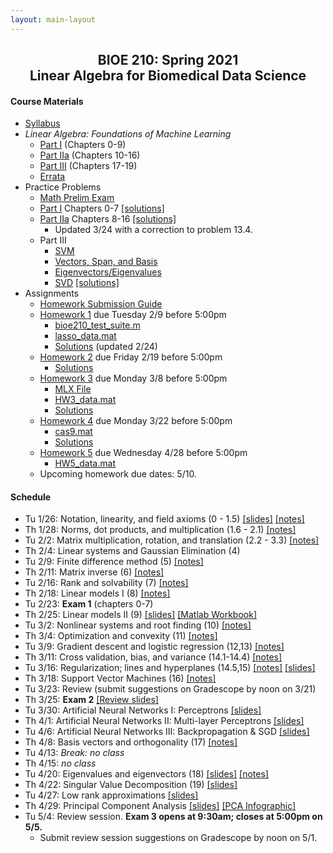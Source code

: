 ```yaml
---
layout: main-layout
---
```


<link href="style.css" rel="stylesheet">

<center>
<h2>BIOE 210: Spring 2021<br>
Linear Algebra for Biomedical Data Science</h2>
</center>

#### Course Materials
* [Syllabus](files/BIOE210_Sp21_Syllabus.pdf)
* *Linear Algebra: Foundations of Machine Learning*
  - [Part I](files/LA_Part1.pdf) (Chapters 0-9)
  - [Part IIa](files/LA_Part2a.pdf) (Chapters 10-16)
  - [Part III](files/LA_Part3.pdf) (Chapters 17-19)
  - [Errata](errata.md)
* Practice Problems
  - [Math Prelim Exam](/files/PrelimExam.pdf)
  - [Part I](guides/PracticeProblemsPart1.pdf) Chapters 0-7 [[solutions]](guides/PracticeProblemsPart1_Solutions.pdf)
  - [Part IIa](guides/PracticeProblemsPart2.pdf) Chapters 8-16 [[solutions]](guides/PracticeProblemsPart2_Solutions.pdf)
    - Updated 3/24 with a correction to problem 13.4.
  - Part III
    - [SVM](guides/StudyGuideSVM.pdf)
    - [Vectors, Span, and Basis](guides/StudyGuideBasis.pdf)
    - [Eigenvectors/Eigenvalues](guides/StudyGuideEigen.pdf)
    - [SVD](guides/StudyGuideSVDblank.mlx) [[solutions]](guides/StudyGuideSVD.mlx)
* Assignments
  - [Homework Submission Guide](files/BIOE210_Homework_Submission_Guide.pdf)
  - [Homework 1](files/Homework1.pdf) due Tuesday 2/9 before 5:00pm
    - [bioe210_test_suite.m](files/bioe210_test_suite.m)
    - [lasso_data.mat](files/lasso_data.mat)
    - [Solutions](files/Homework1_Solutions.pdf) (updated 2/24)
  - [Homework 2](files/Homework2.pdf) due Friday 2/19 before 5:00pm
    - [Solutions](files/Homework2_Solutions.pdf)
  - [Homework 3](files/Homework3.pdf) due Monday 3/8 before 5:00pm
    - [MLX File](files/Homework3.mlx)
    - [HW3_data.mat](files/HW3_data.mat)
    - [Solutions](files/Homework3_Solutions.pdf)
  - [Homework 4](files/Homework4.pdf) due Monday 3/22 before 5:00pm
    - [cas9.mat](files/cas9.mat)
    - [Solutions](files/Homework4_Solutions.pdf)
  - [Homework 5](files/Homework5.pdf) due Wednesday 4/28 before 5:00pm
    - [HW5_data.mat](files/HW5_data.mat)
  - Upcoming homework due dates: 5/10.

#### Schedule
* Tu 1/26: Notation, linearity, and field axioms (0 - 1.5) [[slides]](slides/01_slides.pptx) [[notes]](slides/01_notes.pdf)
* Th 1/28: Norms, dot products, and multiplication (1.6 - 2.1) [[notes]](slides/02_notes.pdf)
* Tu 2/2: Matrix multiplication, rotation, and translation (2.2 - 3.3) [[notes]](slides/03_notes.pdf)
* Th 2/4: Linear systems and Gaussian Elimination (4)
* Tu 2/9: Finite difference method (5) [[notes]](slides/05_notes.pdf)
* Th 2/11: Matrix inverse (6) [[notes]](slides/06_notes.pdf)
* Tu 2/16: Rank and solvability (7) [[notes]](slides/07_notes.pdf)
* Th 2/18: Linear models I (8) [[notes]](slides/08_notes.pdf)
* Tu 2/23: **Exam 1** (chapters 0-7)
* Th 2/25: Linear models II (9) [[slides]](slides/LinearModels2.pdf) [[Matlab Workbook]](files/Applied_Linear_Regression.mlx)
* Tu 3/2: Nonlinear systems and root finding (10) [[notes]](slides/10_notes.pdf)
* Th 3/4: Optimization and convexity (11) [[notes]](slides/11_notes.pdf)
* Tu 3/9: Gradient descent and logistic regression (12,13) [[notes]](slides/12_notes.pdf)
* Th 3/11: Cross validation, bias, and variance (14.1-14.4) [[notes]](slides/13_notes.pdf)
* Tu 3/16: Regularization; lines and hyperplanes (14.5,15) [[notes]](slides/14_notes.pdf) [[slides]](slides/lasso.pdf)
* Th 3/18: Support Vector Machines (16) [[notes]](slides/16_notes.pdf)
* Tu 3/23: Review (submit suggestions on Gradescope by noon on 3/21)
* Th 3/25: **Exam 2** [[Review slides]](slides/Exam2Review.pdf)
* Tu 3/30: Artificial Neural Networks I: Perceptrons [[slides]](slides/NeuralNetworks1.pdf)
* Th 4/1: Artificial Neural Networks II: Multi-layer Perceptrons [[slides]](slides/NeuralNetworks2.pdf)
* Tu 4/6: Artificial Neural Networks III: Backpropagation & SGD [[slides]](slides/NeuralNetworks3.pdf)
* Th 4/8: Basis vectors and orthogonality (17) [[notes]](slides/17_notes.pdf)
* Tu 4/13: *Break: no class*
* Th 4/15: *no class*
* Tu 4/20: Eigenvalues and eigenvectors (18) [[slides]](slides/EigenvectorsEigenvalues.pdf) [[notes]](slides/18_notes.pdf)
* Th 4/22: Singular Value Decomposition (19) [[slides]](slides/MatrixDecompositions.pdf)
* Tu 4/27: Low rank approximations [[slides]](slides/LowRankApproximations1.pdf)
* Th 4/29: Principal Component Analysis [[slides]](slides/PCA.pdf) [[PCA Infographic]](files/PCA_infographic.pdf)
* Tu 5/4: Review session. **Exam 3 opens at 9:30am; closes at 5:00pm on 5/5.**
  - Submit review session suggestions on Gradescope by noon on 5/1.
